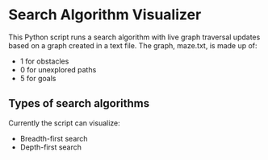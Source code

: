 # Search Algorithm Visualizer

This Python script runs a search algorithm with live graph traversal updates based on a graph created in a text file. The graph, maze.txt, is made up of:

- 1 for obstacles
- 0 for unexplored paths
- 5 for goals

## Types of search algorithms

Currently the script can visualize:

- Breadth-first search
- Depth-first search
